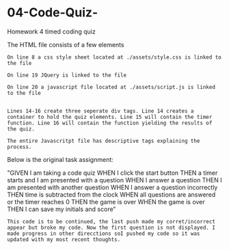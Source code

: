 # 04-Code-Quiz-
Homework 4 timed coding quiz


The HTML file consists of a few elements

    On line 8 a css style sheet located at ./assets/style.css is linked to the file

    On line 19 JQuery is linked to the file

    On line 20 a javascript file located at ./assets/script.js is linked to the file


    Lines 14-16 create three seperate div tags. Line 14 creates a container to hold the quiz elements. Line 15 will contain the timer function. Line 16 will contain the function yielding the results of the quiz.

    The entire Javascritpt file has descriptive tags explaining the process.

  Below is the original task assignment:

  "GIVEN I am taking a code quiz
WHEN I click the start button
THEN a timer starts and I am presented with a question
WHEN I answer a question
THEN I am presented with another question
WHEN I answer a question incorrectly
THEN time is subtracted from the clock
WHEN all questions are answered or the timer reaches 0
THEN the game is over
WHEN the game is over
THEN I can save my initials and score"

    This code is to be continued, the last push made my corret/incorrect appear but broke my code. Now the first question is not displayed. I made progress in other direcctions soI pushed my code so it was updated with my most recent thoughts.